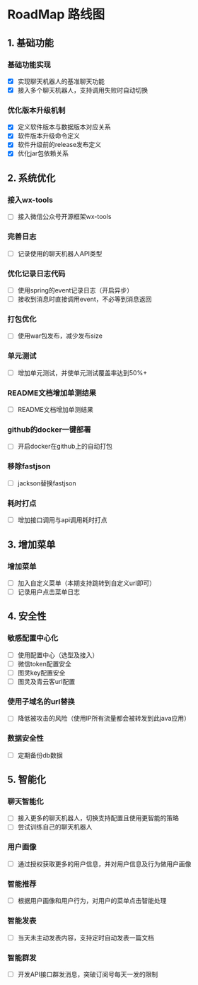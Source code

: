 # RoadMap 路线图

## 1. 基础功能
### 基础功能实现
- [x] 实现聊天机器人的基准聊天功能
- [x] 接入多个聊天机器人，支持调用失败时自动切换
### 优化版本升级机制
- [x] 定义软件版本与数据版本对应关系
- [x] 软件版本升级命令定义
- [x] 软件升级前的release发布定义
- [x] 优化jar包依赖关系

## 2. 系统优化
### 接入wx-tools
- [ ] 接入微信公众号开源框架wx-tools
### 完善日志
- [ ] 记录使用的聊天机器人API类型
### 优化记录日志代码
- [ ] 使用spring的event记录日志（开启异步）
- [ ] 接收到消息时直接调用event，不必等到消息返回
### 打包优化
- [ ] 使用war包发布，减少发布size
### 单元测试
- [ ] 增加单元测试，并使单元测试覆盖率达到50%+
### README文档增加单测结果
- [ ] README文档增加单测结果
### github的docker一键部署
- [ ] 开启docker在github上的自动打包
### 移除fastjson
- [ ] jackson替换fastjson
### 耗时打点
- [ ] 增加接口调用与api调用耗时打点

## 3. 增加菜单
### 增加菜单
- [ ] 加入自定义菜单（本期支持跳转到自定义url即可）
- [ ] 记录用户点击菜单日志

## 4. 安全性
### 敏感配置中心化
- [ ] 使用配置中心（选型及接入）
- [ ] 微信token配置安全
- [ ] 图灵key配置安全
- [ ] 图灵及青云客url配置
### 使用子域名的url替换
- [ ] 降低被攻击的风险（使用IP所有流量都会被转发到此java应用）
### 数据安全性
- [ ] 定期备份db数据

## 5. 智能化
### 聊天智能化
- [ ] 接入更多的聊天机器人，切换支持配置且使用更智能的策略
- [ ] 尝试训练自己的聊天机器人
### 用户画像
- [ ] 通过授权获取更多的用户信息，并对用户信息及行为做用户画像
### 智能推荐
- [ ] 根据用户画像和用户行为，对用户的菜单点击智能处理
### 智能发表
- [ ] 当天未主动发表内容，支持定时自动发表一篇文档
### 智能群发
- [ ] 开发API接口群发消息，突破订阅号每天一发的限制